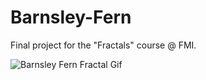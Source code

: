 # Barnsley-Fern
Final project for the "Fractals" course @ FMI.

![Barnsley Fern Fractal Gif](barnsley_fern.gif)